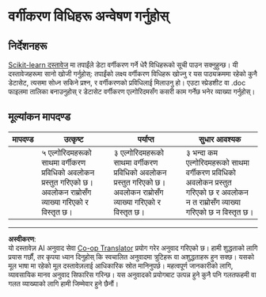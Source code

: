 <!--
CO_OP_TRANSLATOR_METADATA:
{
  "original_hash": "b2a01912beb24cfb0007f83594dba801",
  "translation_date": "2025-08-29T17:59:11+00:00",
  "source_file": "4-Classification/1-Introduction/assignment.md",
  "language_code": "ne"
}
-->
# वर्गीकरण विधिहरू अन्वेषण गर्नुहोस्

## निर्देशनहरू

[Scikit-learn दस्तावेज](https://scikit-learn.org/stable/supervised_learning.html) मा तपाईंले डेटा वर्गीकरण गर्ने धेरै विधिहरूको सूची पाउन सक्नुहुन्छ। यी दस्तावेजहरूमा सानो खोजी गर्नुहोस्: तपाईंको लक्ष्य वर्गीकरण विधिहरू खोज्नु र यस पाठ्यक्रममा रहेको कुनै डेटासेट, त्यसमा सोध्न सकिने प्रश्न, र वर्गीकरणको प्रविधिलाई मिलाउनु हो। एउटा स्प्रेडशीट वा .doc फाइलमा तालिका बनाउनुहोस् र डेटासेट वर्गीकरण एल्गोरिदमसँग कसरी काम गर्नेछ भनेर व्याख्या गर्नुहोस्।

## मूल्यांकन मापदण्ड

| मापदण्ड | उत्कृष्ट                                                                                                                           | पर्याप्त                                                                                                                            | सुधार आवश्यक                                                                                                                                             |
| -------- | ----------------------------------------------------------------------------------------------------------------------------------- | ----------------------------------------------------------------------------------------------------------------------------------- | ------------------------------------------------------------------------------------------------------------------------------------------------------------- |
|          | ५ एल्गोरिदमहरूको साथमा वर्गीकरण प्रविधिको अवलोकन प्रस्तुत गरिएको छ। अवलोकन राम्रोसँग व्याख्या गरिएको र विस्तृत छ।                     | ३ एल्गोरिदमहरूको साथमा वर्गीकरण प्रविधिको अवलोकन प्रस्तुत गरिएको छ। अवलोकन राम्रोसँग व्याख्या गरिएको र विस्तृत छ।                     | ३ भन्दा कम एल्गोरिदमहरूको साथमा वर्गीकरण प्रविधिको अवलोकन प्रस्तुत गरिएको छ र अवलोकन न त राम्रोसँग व्याख्या गरिएको छ न विस्तृत छ।                             |

---

**अस्वीकरण**:  
यो दस्तावेज़ AI अनुवाद सेवा [Co-op Translator](https://github.com/Azure/co-op-translator) प्रयोग गरेर अनुवाद गरिएको छ। हामी शुद्धताको लागि प्रयास गर्छौं, तर कृपया ध्यान दिनुहोस् कि स्वचालित अनुवादमा त्रुटिहरू वा अशुद्धताहरू हुन सक्छ। यसको मूल भाषा मा रहेको मूल दस्तावेज़लाई आधिकारिक स्रोत मानिनुपर्छ। महत्वपूर्ण जानकारीको लागि, व्यावसायिक मानव अनुवाद सिफारिस गरिन्छ। यस अनुवादको प्रयोगबाट उत्पन्न हुने कुनै पनि गलतफहमी वा गलत व्याख्याको लागि हामी जिम्मेवार हुने छैनौं।
